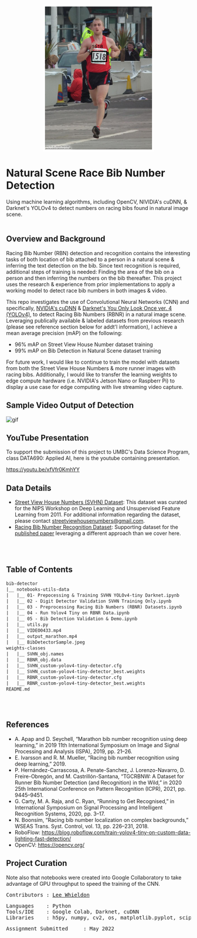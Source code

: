 <p align="center">
<img src="https://github.com/Lwhieldon/BibObjectDetection/blob/main/notebooks+utils+data/BibDetectorSample.jpeg?raw=true" height=400 />
</p>

# Natural Scene Race Bib Number Detection
Using machine learning algorithms, including OpenCV, NIVIDIA's cuDNN, &amp; Darknet's YOLOv4 to detect numbers on racing bibs found in natural image scene. 
<br>
<br>
## Overview and Background

Racing Bib Number (RBN) detection and recognition contains the interesting tasks of both location of bib attached to a person in a natural scene & inferring the text detection on the bib. Since text recognition is required, additional steps of training is needed: Finding the area of the bib on a person and then inferring the numbers on the bib thereafter. This project uses the research & experience from prior implementations to apply a working model to detect race bib numbers in both images & video. 

This repo investigates the use of Convolutional Neural Networks (CNN) and specifically, <a href=https://developer.nvidia.com/cudnn>NVIDIA's cuDNN</a> & <a href=https://github.com/AlexeyAB/darknet>Darknet's You Only Look Once ver. 4 (YOLOv4),</a> to detect Racing Bib Numbers (RBNR) in a natural image scene. Leveraging publically available & labeled datasets from previous research  (please see reference section below for addt'l information), I achieve a mean average precision (mAP) on the following:

- 96% mAP on Street View House Number dataset training
- 99% mAP on Bib Detection in Natural Scene dataset training

For future work, I would like to continue to train the model with datasets from both the Street View House Numbers & more runner images with racing bibs. Additionally, I would like to transfer the learning weights to edge compute hardware (i.e. NVIDIA's Jetson Nano or Raspberr Pi) to display a use case for edge computing with live streaming video capture.

## Sample Video Output of Detection

![gif](https://github.com/Lwhieldon/BibObjectDetection/blob/main/notebooks+utils+data/marathon_output.gif)

## YouTube Presentation

To support the submission of this project to UMBC's Data Science Program, class DATA690: Applied AI, here is the youtube containing presentation. 

https://youtu.be/xfVfr0KmhYY

## Data Details

- <a href=http://ufldl.stanford.edu/housenumbers>Street View House Numbers (SVHN) Dataset</a>: This dataset was curated for the NIPS Workshop on Deep Learning and Unsupervised Feature Learning from 2011. For additional information regarding the dataset, please contact streetviewhousenumbers@gmail.com.
- <a href=https://people.csail.mit.edu/talidekel/RBNR.html>Racing Bib Number Recognition Dataset</a>: Supporting dataset for the <a href=https://people.csail.mit.edu/talidekel/papers/RBNR.pdf>published paper</a> leveraging a different approach than we cover here.
<br>
<br>

## Table of Contents
```
bib-detector
|__ notebooks-utils-data
|   |__ 01- Prepocessing & Training SVHN YOLOv4-tiny Darknet.ipynb  
|   |__ 02 - Digit Detector Validation SVHN Training Only.ipynb 
|   |__ 03 - Preprocessing Racing Bib Numbers (RBNR) Datasets.ipynb
|   |__ 04 - Run Yolov4 Tiny on RBNR Data.ipynb
|   |__ 05 - Bib Detection Validation & Demo.ipynb
|   |__ utils.py
|   |__ VIDEO0433.mp4
|   |__ output_marathon.mp4
|   |__ BibDetectorSample.jpeg
weights-classes
|   |__ SVHN_obj.names
|   |__ RBNR_obj.data 
|   |__ SVHN_custom-yolov4-tiny-detector.cfg
|   |__ SVHN_custom-yolov4-tiny-detector_best.weights
|   |__ RBNR_custom-yolov4-tiny-detector.cfg
|   |__ RBNR_custom-yolov4-tiny-detector_best.weights
README.md
```
<br>
<br>

## References

- A. Apap and D. Seychell, “Marathon bib number recognition using deep learning,” in 2019 11th International Symposium on Image and Signal Processing and Analysis (ISPA), 2019, pp. 21–26.
- E. Ivarsson and R. M. Mueller, “Racing bib number recognition using deep learning,” 2019.
- P. Hernández-Carrascosa, A. Penate-Sanchez, J. Lorenzo-Navarro, D. Freire-Obregón, and M. Castrillón-Santana, “TGCRBNW: A Dataset for Runner Bib Number Detection (and Recognition) in the Wild,” in 2020 25th International Conference on Pattern Recognition (ICPR), 2021, pp. 9445–9451.
- G. Carty, M. A. Raja, and C. Ryan, “Running to Get Recognised,” in International Symposium on Signal Processing and Intelligent Recognition Systems, 2020, pp. 3–17.
- N. Boonsim, “Racing bib number localization on complex backgrounds,” WSEAS Trans. Syst. Control, vol. 13, pp. 226–231, 2018.
- RoboFlow: https://blog.roboflow.com/train-yolov4-tiny-on-custom-data-lighting-fast-detection/
- OpenCV: https://opencv.org/



## Project Curation

Note also that notebooks were created into Google Collaboratory to take advantage of GPU throughput to speed the training of the CNN.
<br>
<pre>
Contributors : <a href=https://github.com/Lwhieldon>Lee Whieldon</a>
</pre>

<pre>
Languages    : Python
Tools/IDE    : Google Colab, Darknet, cuDNN
Libraries    : h5py, numpy, cv2, os, matplotlib.pyplot, scipy.io, pandas, imgaug
</pre>

<pre>
Assignment Submitted     : May 2022
</pre>

